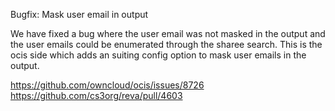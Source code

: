 Bugfix: Mask user email in output

We have fixed a bug where the user email was not masked in the output and the user emails could be enumerated through
the sharee search. This is the ocis side which adds an suiting config option to mask user emails in the output.

https://github.com/owncloud/ocis/issues/8726
https://github.com/cs3org/reva/pull/4603
